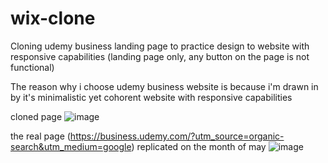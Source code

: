 # wix-clone
 Cloning udemy business landing page to practice design to website with responsive capabilities (landing page only, any button on the page is not functional)
 
 The reason why i choose udemy business website is because i'm drawn in by it's minimalistic yet cohorent website with responsive capabilities

cloned page
![image](https://github.com/Erkapos/Cloning-Udemy-Page/assets/68910543/a6c2bad0-5aee-44fc-8306-ae9c20f14ad5)

the real page (https://business.udemy.com/?utm_source=organic-search&utm_medium=google) replicated on the month of may 
![image](https://github.com/Erkapos/Cloning-Udemy-Page/assets/68910543/923f62cf-3e0c-4a78-bbb6-606dfa3a3f40)
